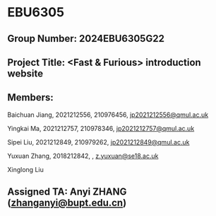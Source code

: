 # EBU6305

## Group Number: 2024EBU6305G22

## Project Title: <Fast & Furious> introduction website

## Members:

Baichuan Jiang, 2021212556, 210976456, jp2021212556@qmul.ac.uk

Yingkai Ma, 2021212757, 210978346, jp2021212757@qmul.ac.uk

Sipei Liu, 2021212849, 210979262, jp2021212849@qmul.ac.uk

Yuxuan Zhang, 2018212842,      , z.yuxuan@se18.ac.uk

Xinglong Liu

## Assigned TA: Anyi ZHANG (zhanganyi@bupt.edu.cn)
